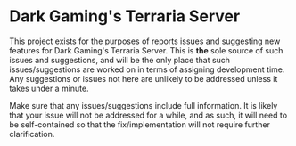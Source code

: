 # Dark Gaming's Terraria Server

This project exists for the purposes of reports issues and suggesting new features for Dark Gaming's Terraria Server. This is **the** sole source of such issues and suggestions, and will be the only place that such issues/suggestions are worked on in terms of assigning development time. Any suggestions or issues not here are unlikely to be addressed unless it takes under a minute.

Make sure that any issues/suggestions include full information. It is likely that your issue will not be addressed for a while, and as such, it will need to be self-contained so that the fix/implementation will not require further clarification.
